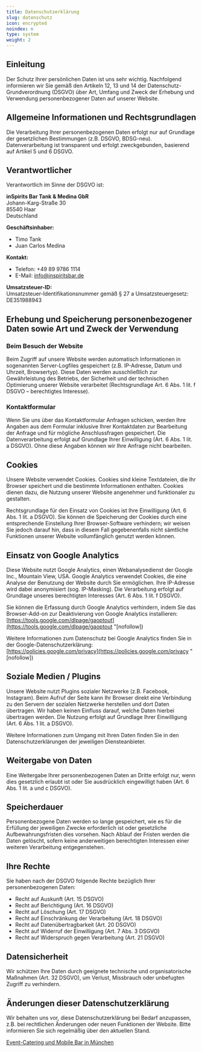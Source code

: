 ```yaml
---
title: Datenschutzerklärung
slug: datenschutz
icon: encrypted
noindex: n
type: system
weight: 2
---
```


## Einleitung

Der Schutz Ihrer persönlichen Daten ist uns sehr wichtig. Nachfolgend informieren wir Sie gemäß den Artikeln 12, 13 und 14 der Datenschutz-Grundverordnung (DSGVO) über Art, Umfang und Zweck der Erhebung und Verwendung personenbezogener Daten auf unserer Website.

## Allgemeine Informationen und Rechtsgrundlagen

Die Verarbeitung Ihrer personenbezogenen Daten erfolgt nur auf Grundlage der gesetzlichen Bestimmungen (z.B. DSGVO, BDSG-neu). Datenverarbeitung ist transparent und erfolgt zweckgebunden, basierend auf Artikel 5 und 6 DSGVO.

## Verantwortlicher

Verantwortlich im Sinne der DSGVO ist:

**inSpirits Bar Tank & Medina GbR**  
Johann-Karg-Straße 30  
85540 Haar  
Deutschland

**Geschäftsinhaber:**
- Timo Tank
- Juan Carlos Medina

**Kontakt:**
- Telefon: +49 89 9786 1114
- E-Mail: info@inspiritsbar.de

**Umsatzsteuer-ID:**  
Umsatzsteuer-Identifikationsnummer gemäß § 27 a Umsatzsteuergesetz: DE351988943

## Erhebung und Speicherung personenbezogener Daten sowie Art und Zweck der Verwendung

### Beim Besuch der Website

Beim Zugriff auf unsere Website werden automatisch Informationen in sogenannten Server-Logfiles gespeichert (z.B. IP-Adresse, Datum und Uhrzeit, Browsertyp). Diese Daten werden ausschließlich zur Gewährleistung des Betriebs, der Sicherheit und der technischen Optimierung unserer Website verarbeitet (Rechtsgrundlage Art. 6 Abs. 1 lit. f DSGVO – berechtigtes Interesse).

### Kontaktformular

Wenn Sie uns über das Kontaktformular Anfragen schicken, werden Ihre Angaben aus dem Formular inklusive Ihrer Kontaktdaten zur Bearbeitung der Anfrage und für mögliche Anschlussfragen gespeichert. Die Datenverarbeitung erfolgt auf Grundlage Ihrer Einwilligung (Art. 6 Abs. 1 lit. a DSGVO). Ohne diese Angaben können wir Ihre Anfrage nicht bearbeiten.

## Cookies

Unsere Website verwendet Cookies. Cookies sind kleine Textdateien, die Ihr Browser speichert und die bestimmte Informationen enthalten. Cookies dienen dazu, die Nutzung unserer Website angenehmer und funktionaler zu gestalten.

Rechtsgrundlage für den Einsatz von Cookies ist Ihre Einwilligung (Art. 6 Abs. 1 lit. a DSGVO). Sie können die Speicherung der Cookies durch eine entsprechende Einstellung Ihrer Browser-Software verhindern; wir weisen Sie jedoch darauf hin, dass in diesem Fall gegebenenfalls nicht sämtliche Funktionen unserer Website vollumfänglich genutzt werden können.

## Einsatz von Google Analytics

Diese Website nutzt Google Analytics, einen Webanalysedienst der Google Inc., Mountain View, USA. Google Analytics verwendet Cookies, die eine Analyse der Benutzung der Website durch Sie ermöglichen. Ihre IP-Adresse wird dabei anonymisiert (sog. IP-Masking). Die Verarbeitung erfolgt auf Grundlage unseres berechtigten Interesses (Art. 6 Abs. 1 lit. f DSGVO).

Sie können die Erfassung durch Google Analytics verhindern, indem Sie das Browser-Add-on zur Deaktivierung von Google Analytics installieren:  
[https://tools.google.com/dlpage/gaoptout](https://tools.google.com/dlpage/gaoptout "[nofollow])

Weitere Informationen zum Datenschutz bei Google Analytics finden Sie in der Google-Datenschutzerklärung:  
[https://policies.google.com/privacy](https://policies.google.com/privacy "[nofollow])

## Soziale Medien / Plugins

Unsere Website nutzt Plugins sozialer Netzwerke (z.B. Facebook, Instagram). Beim Aufruf der Seite kann Ihr Browser direkt eine Verbindung zu den Servern der sozialen Netzwerke herstellen und dort Daten übertragen. Wir haben keinen Einfluss darauf, welche Daten hierbei übertragen werden. Die Nutzung erfolgt auf Grundlage Ihrer Einwilligung (Art. 6 Abs. 1 lit. a DSGVO).

Weitere Informationen zum Umgang mit Ihren Daten finden Sie in den Datenschutzerklärungen der jeweiligen Diensteanbieter.

## Weitergabe von Daten

Eine Weitergabe Ihrer personenbezogenen Daten an Dritte erfolgt nur, wenn dies gesetzlich erlaubt ist oder Sie ausdrücklich eingewilligt haben (Art. 6 Abs. 1 lit. a und c DSGVO).

## Speicherdauer

Personenbezogene Daten werden so lange gespeichert, wie es für die Erfüllung der jeweiligen Zwecke erforderlich ist oder gesetzliche Aufbewahrungsfristen dies vorsehen. Nach Ablauf der Fristen werden die Daten gelöscht, sofern keine anderweitigen berechtigten Interessen einer weiteren Verarbeitung entgegenstehen.

## Ihre Rechte

Sie haben nach der DSGVO folgende Rechte bezüglich Ihrer personenbezogenen Daten:

- Recht auf Auskunft (Art. 15 DSGVO)
- Recht auf Berichtigung (Art. 16 DSGVO)
- Recht auf Löschung (Art. 17 DSGVO)
- Recht auf Einschränkung der Verarbeitung (Art. 18 DSGVO)
- Recht auf Datenübertragbarkeit (Art. 20 DSGVO)
- Recht auf Widerruf der Einwilligung (Art. 7 Abs. 3 DSGVO)
- Recht auf Widerspruch gegen Verarbeitung (Art. 21 DSGVO)

## Datensicherheit

Wir schützen Ihre Daten durch geeignete technische und organisatorische Maßnahmen (Art. 32 DSGVO), um Verlust, Missbrauch oder unbefugten Zugriff zu verhindern.

## Änderungen dieser Datenschutzerklärung

Wir behalten uns vor, diese Datenschutzerklärung bei Bedarf anzupassen, z.B. bei rechtlichen Änderungen oder neuen Funktionen der Website. Bitte informieren Sie sich regelmäßig über den aktuellen Stand.

[Event-Catering und Mobile Bar in München](/)
